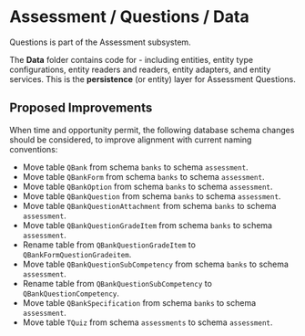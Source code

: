 # Assessment / Questions / Data

Questions is part of the Assessment subsystem.
  
The **Data** folder contains code for - including entities, entity type configurations, entity readers and readers, entity adapters, and entity services. This is the **persistence** (or entity) layer for Assessment Questions.

## Proposed Improvements

When time and opportunity permit, the following database schema changes should be considered, to improve alignment with current naming conventions:

* Move table `QBank` from schema `banks` to schema `assessment`.
* Move table `QBankForm` from schema `banks` to schema `assessment`.
* Move table `QBankOption` from schema `banks` to schema `assessment`.
* Move table `QBankQuestion` from schema `banks` to schema `assessment`.
* Move table `QBankQuestionAttachment` from schema `banks` to schema `assessment`.
* Move table `QBankQuestionGradeItem` from schema `banks` to schema `assessment`.
* Rename table from `QBankQuestionGradeItem` to `QBankFormQuestionGradeitem`.
* Move table `QBankQuestionSubCompetency` from schema `banks` to schema `assessment`.
* Rename table from `QBankQuestionSubCompetency` to `QBankQuestionCompetency`.
* Move table `QBankSpecification` from schema `banks` to schema `assessment`.
* Move table `TQuiz` from schema `assessments` to schema `assessment`.
